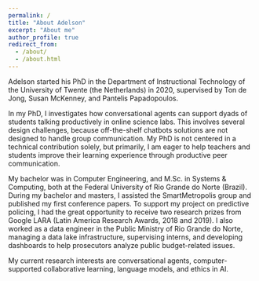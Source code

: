 ```yaml
---
permalink: /
title: "About Adelson"
excerpt: "About me"
author_profile: true
redirect_from: 
  - /about/
  - /about.html
---
```


Adelson started his PhD in the Department of Instructional Technology of the University of Twente (the Netherlands) in 2020, supervised by Ton de Jong, Susan McKenney, and Pantelis Papadopoulos.

In my PhD, I investigates how conversational agents can support dyads of students talking productively in online science labs. This involves several design challenges, because off-the-shelf chatbots solutions are not designed to handle group communication. My PhD is not centered in a technical contribution solely, but primarily, I am eager to help teachers and students improve their learning experience through productive peer communication.

My bachelor was in Computer Engineering, and M.Sc. in Systems & Computing, both at the Federal University of Rio Grande do Norte (Brazil). During my bachelor and masters, I assisted the SmartMetropolis group and published my first conference papers. To support my project on predictive policing, I had the great opportunity to receive two research prizes from Google LARA (Latin America Research Awards, 2018 and 2019). I also worked as a data engineer in the Public Ministry of Rio Grande do Norte, managing a data lake infrastructure, supervising interns, and developing dashboards to help prosecutors analyze public budget-related issues.

My current research interests are conversational agents, computer-supported collaborative learning, language models, and ethics in AI.
